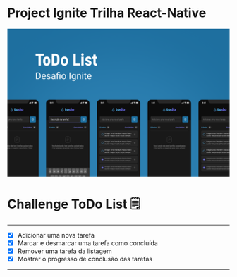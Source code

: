 # Project Ignite Trilha React-Native


![photoMain](https://github.com/Diego-Lopes/Ignite_ReactNative_Chalange_ToDo/blob/main/assets/Capa.png)





# Challenge ToDo List 🗒️

---

- [x] Adicionar uma nova tarefa
- [x] Marcar e desmarcar uma tarefa como concluída
- [x] Remover uma tarefa da listagem
- [x] Mostrar o progresso de conclusão das tarefas

---

